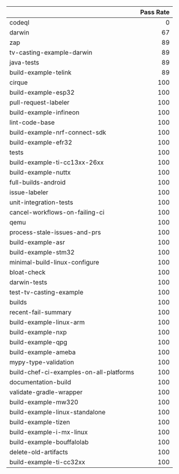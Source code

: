 |                                         |   Pass Rate |
|:----------------------------------------|------------:|
| codeql                                  |           0 |
| darwin                                  |          67 |
| zap                                     |          89 |
| tv-casting-example-darwin               |          89 |
| java-tests                              |          89 |
| build-example-telink                    |          89 |
| cirque                                  |         100 |
| build-example-esp32                     |         100 |
| pull-request-labeler                    |         100 |
| build-example-infineon                  |         100 |
| lint-code-base                          |         100 |
| build-example-nrf-connect-sdk           |         100 |
| build-example-efr32                     |         100 |
| tests                                   |         100 |
| build-example-ti-cc13xx-26xx            |         100 |
| build-example-nuttx                     |         100 |
| full-builds-android                     |         100 |
| issue-labeler                           |         100 |
| unit-integration-tests                  |         100 |
| cancel-workflows-on-failing-ci          |         100 |
| qemu                                    |         100 |
| process-stale-issues-and-prs            |         100 |
| build-example-asr                       |         100 |
| build-example-stm32                     |         100 |
| minimal-build-linux-configure           |         100 |
| bloat-check                             |         100 |
| darwin-tests                            |         100 |
| test-tv-casting-example                 |         100 |
| builds                                  |         100 |
| recent-fail-summary                     |         100 |
| build-example-linux-arm                 |         100 |
| build-example-nxp                       |         100 |
| build-example-qpg                       |         100 |
| build-example-ameba                     |         100 |
| mypy-type-validation                    |         100 |
| build-chef-ci-examples-on-all-platforms |         100 |
| documentation-build                     |         100 |
| validate-gradle-wrapper                 |         100 |
| build-example-mw320                     |         100 |
| build-example-linux-standalone          |         100 |
| build-example-tizen                     |         100 |
| build-example-i-mx-linux                |         100 |
| build-example-bouffalolab               |         100 |
| delete-old-artifacts                    |         100 |
| build-example-ti-cc32xx                 |         100 |